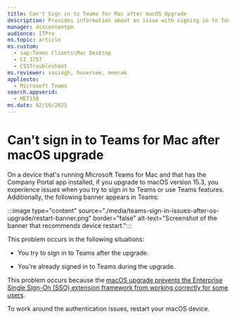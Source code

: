 ```yaml
---
title: Can't Sign in to Teams for Mac after macOS Upgrade
description: Provides information about an issue with signing in to Teams after upgrading to macOS 15.3.
manager: dcscontentpm
audience: ITPro
ms.topic: article
ms.custom: 
  - sap:Teams Clients\Mac Desktop
  - CI 3757
  - CSSTroubleshoot
ms.reviewer: sasingh, huversee, meerak
appliesto: 
  - Microsoft Teams
search.appverid: 
  - MET150
ms.date: 02/10/2025
---
```


# Can't sign in to Teams for Mac after macOS upgrade

On a device that's running Microsoft Teams for Mac and that has the Company Portal app installed, if you upgrade to macOS version 15.3, you experience issues when you try to sign in to Teams or use Teams features. Additionally, the following banner appears in Teams:

:::image type="content" source="./media/teams-sign-in-issues-after-os-upgrade/restart-banner.png" border="false" alt-text="Screenshot of the banner that recommends device restart.":::

This problem occurs in the following situations:

- You try to sign in to Teams after the upgrade.

- You're already signed in to Teams during the upgrade.

This problem occurs because the [macOS upgrade prevents the Enterprise Single Sign-On (SSO) extension framework from working correctly for some users](/entra/identity-platform/apple-sso-plugin#important-update-on-macos-153-and-ios-1811-impacting-enterprise-sso).
 
To work around the authentication issues, restart your macOS device.